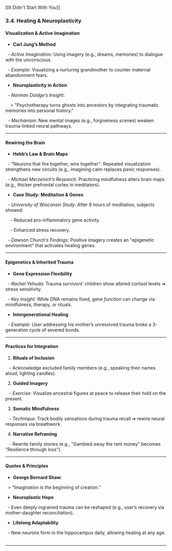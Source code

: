 [[It Didn't Start With You]]

### **3.4. Healing & Neuroplasticity**  

#### **Visualization & Active Imagination**  

- **Carl Jung’s Method**  

  - *Active Imagination*: Using imagery (e.g., dreams, memories) to dialogue with the unconscious.  

  - *Example*: Visualizing a nurturing grandmother to counter maternal abandonment fears.  

- **Neuroplasticity in Action**  

  - *Norman Doidge’s Insight*:  

    > "Psychotherapy turns ghosts into ancestors by integrating traumatic memories into personal history."  

  - *Mechanism*: New mental images (e.g., forgiveness scenes) weaken trauma-linked neural pathways.  

  

---

  

#### **Rewiring the Brain**  

- **Hebb’s Law & Brain Maps**  

  - "Neurons that fire together, wire together": Repeated visualization strengthens new circuits (e.g., imagining calm replaces panic responses).  

  - *Michael Merzenich’s Research*: Practicing mindfulness alters brain maps (e.g., thicker prefrontal cortex in meditators).  

- **Case Study: Meditation & Genes**  

  - *University of Wisconsin Study*: After 8 hours of meditation, subjects showed:  

    - Reduced pro-inflammatory gene activity.  

    - Enhanced stress recovery.  

  - *Dawson Church’s Findings*: Positive imagery creates an "epigenetic environment" that activates healing genes.  

  

---

  

#### **Epigenetics & Inherited Trauma**  

- **Gene Expression Flexibility**  

  - *Rachel Yehuda*: Trauma survivors’ children show altered cortisol levels ➔ stress sensitivity.  

  - *Key Insight*: While DNA remains fixed, gene *function* can change via mindfulness, therapy, or rituals.  

- **Intergenerational Healing**  

  - *Example*: User addressing his mother’s unresolved trauma broke a 3-generation cycle of severed bonds.  

  

---

  

#### **Practices for Integration**  

1. **Rituals of Inclusion**  

   - Acknowledge excluded family members (e.g., speaking their names aloud, lighting candles).  

2. **Guided Imagery**  

   - *Exercise*: Visualize ancestral figures at peace to release their hold on the present.  

3. **Somatic Mindfulness**  

   - *Technique*: Track bodily sensations during trauma recall ➔ rewire neural responses via breathwork.  

4. **Narrative Reframing**  

   - Rewrite family stories (e.g., "Gambled away the rent money" becomes "Resilience through loss").  

  

---

  

#### **Quotes & Principles**  

- **George Bernard Shaw**:  

  > "Imagination is the beginning of creation."  

- **Neuroplastic Hope**  

  - Even deeply ingrained trauma can be reshaped (e.g., user’s recovery via mother-daughter reconciliation).  

- **Lifelong Adaptability**  

  - New neurons form in the hippocampus daily, allowing healing at any age.  

  

---
